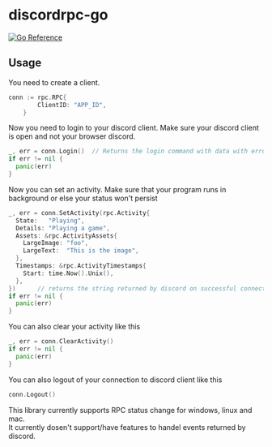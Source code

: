 # discordrpc-go
[![Go Reference](https://pkg.go.dev/badge/github.com/bartick/discordrpc-go.svg)](https://pkg.go.dev/github.com/bartick/discordrpc-go)

## Usage

You need to create a client.
```go
conn := rpc.RPC{
		ClientID: "APP_ID",
	}
```
Now you need to login to your discord client. Make sure your discord client is open and not your browser discord.
```go
_, err = conn.Login()  // Returns the login command with data with error (if any)
if err != nil {
  panic(err)
}
  ```
Now you can set an activity. Make sure that your program runs in background or else your status won't persist
```go
_, err = conn.SetActivity(rpc.Activity{
  State:   "Playing",
  Details: "Playing a game",
  Assets: &rpc.ActivityAssets{
    LargeImage: "foo",
    LargeText:  "This is the image",
  },
  Timestamps: &rpc.ActivityTimestamps{
    Start: time.Now().Unix(),
  },
})      // returns the string returned by discord on successful connection and error (if any)
if err != nil {
  panic(err)
}
```
You can also clear your activity like this
```go
_, err = conn.ClearActivity()
if err != nil {
  panic(err)
}
```
You can also logout of your connection to discord client like this
```go
conn.Logout()
```

This library currently supports RPC status change for windows, linux and mac.            
It currently dosen't support/have features to handel events returned by discord. 
